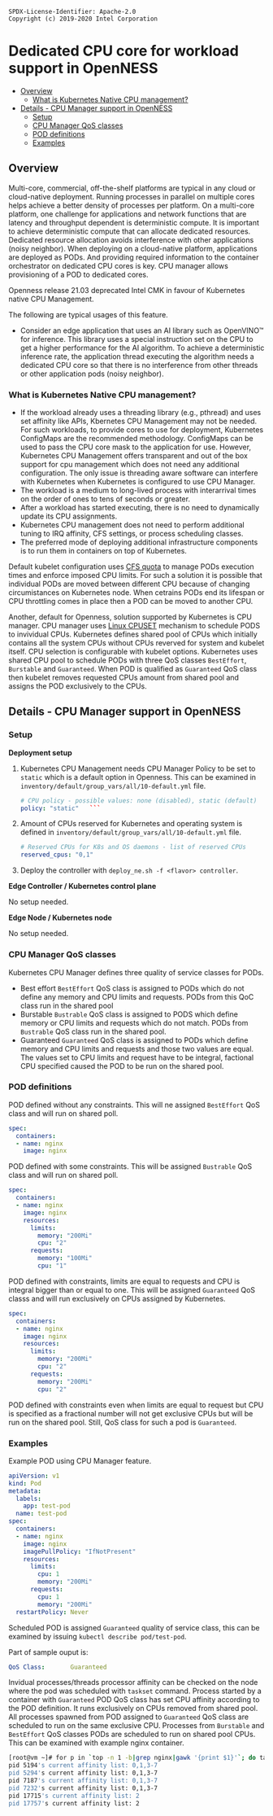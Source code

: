 ```text
SPDX-License-Identifier: Apache-2.0
Copyright (c) 2019-2020 Intel Corporation
```
<!-- omit in toc -->
# Dedicated CPU core for workload support in OpenNESS
- [Overview](#overview)
  - [What is Kubernetes Native CPU management?](#what-is-kubernetes-native-cpu-management)
- [Details - CPU Manager support in OpenNESS](#details---cpu-manager-support-in-openness)
  - [Setup](#setup)
  - [CPU Manager QoS classes](#cpu-manager-qos-classes)
  - [POD definitions](#pod-definitions)
  - [Examples](#examples)

## Overview
Multi-core, commercial, off-the-shelf platforms are typical in any cloud or cloud-native deployment. Running processes in parallel on multiple cores helps achieve a better density of processes per platform. On a multi-core platform, one challenge for applications and network functions that are latency and throughput dependent is deterministic compute. It is important to achieve deterministic compute that can allocate dedicated resources. Dedicated resource allocation avoids interference with other applications (noisy neighbor). When deploying on a cloud-native platform, applications are deployed as PODs. And providing required information to the container orchestrator on dedicated CPU cores is key. CPU manager allows provisioning of a POD to dedicated cores.

Openness release 21.03 deprecated Intel CMK in favour of Kubernetes native CPU Management. 

The following are typical usages of this feature.

- Consider an edge application that uses an AI library such as OpenVINO™ for inference. This library uses a special instruction set on the CPU to get a higher performance for the AI algorithm. To achieve a deterministic inference rate, the application thread executing the algorithm needs a dedicated CPU core so that there is no interference from other threads or other application pods (noisy neighbor).


### What is Kubernetes Native CPU management?

- If the workload already uses a threading library (e.g., pthread) and uses set affinity like APIs, Kbernetes CPU Management may not be needed. For such workloads, to provide cores to use for deployment, Kubernetes ConfigMaps are the recommended methodology. ConfigMaps can be used to pass the CPU core mask to the application for use. However, Kubernetes CPU Management offers transparent and out of the box support for cpu management which does not need any additional configuration. The only issue is threading aware software can interfere with Kubernetes when Kubernetes is configured to use CPU Manager.
- The workload is a medium to long-lived process with interarrival times on the order of ones to tens of seconds or greater.
- After a workload has started executing, there is no need to dynamically update its CPU assignments.
- Kubernetes CPU management does not need to perform additional tuning to IRQ affinity, CFS settings, or process scheduling classes.
- The preferred mode of deploying additional infrastructure components is to run them in containers on top of Kubernetes.

Default kubelet configuration uses [CFS quota](https://en.wikipedia.org/wiki/Completely_Fair_Scheduler) to manage PODs execution times and enforce imposed CPU limits. For such a solution it is possible that individual PODs are moved between different CPU because of changing circumistances on Kubernetes node. When cetrains PODs end its lifespan or CPU throttling comes in place then a POD can be moved to another CPU.

Another, default for Openness, solution supported by Kubernetes is CPU manager. CPU manager uses [Linux CPUSET](https://www.kernel.org/doc/Documentation/cgroup-v1/cpusets.txt) mechanism to schedule PODS to invividual CPUs. Kubernetes defines shared pool of CPUs which initially contains all the system CPUs without CPUs reverved for system and kubelet itself. CPU selection is configurable with kubelet options. Kubernetes uses shared CPU pool to schedule PODs with three QoS classes `BestEffort`, `Burstable` and `Guaranteed`.
When POD is qualified as `Guaranteed` QoS class then kubelet removes requested CPUs amount from shared pool and assigns the POD exclusively to the CPUs.

## Details - CPU Manager support in OpenNESS

### Setup

**Deployment setup**

1. Kubernetes CPU Management needs CPU Manager Policy to be set to `static` which is a default option in Openness. This can be examined in `inventory/default/group_vars/all/10-default.yml` file.
   ```yaml
   # CPU policy - possible values: none (disabled), static (default)
   policy: "static"   ```
2. Amount of CPUs reserved for Kubernetes and operating system is defined in `inventory/default/group_vars/all/10-default.yml` file.
   ```yaml
   # Reserved CPUs for K8s and OS daemons - list of reserved CPUs
   reserved_cpus: "0,1"
   ```
3. Deploy the controller with `deploy_ne.sh -f <flavor> controller`.

**Edge Controller / Kubernetes control plane**

No setup needed.

**Edge Node / Kubernetes node**

No setup needed.

### CPU Manager QoS classes
Kubernetes CPU Manager defines three quality of service classes for PODs.
- Best effort
  `BestEffort` QoS class is assigned to PODs which do not define any memory and CPU limits and requests. PODs from this QoC class run in the shared pool
- Burstable
  `Bustrable` QoS class is assigned to PODS which define memory or CPU limits and requests which do not match. PODs from `Bustrable` QoS class run in the shared pool.
- Guaranteed
  `Guaranteed` QoS class is assigned to PODs which define memory and CPU limits and requests and those two values are equal. The values set to CPU limits and request have to be integral, factional CPU specified caused the POD to be run on the shared pool. 

### POD definitions
POD defined without any constraints. This will ne assigned `BestEffort` QoS class and will run on shared poll.
```yaml
spec:
  containers:
  - name: nginx
    image: nginx
```

POD defined with some constraints. This will be assigned `Bustrable` QoS class and will run on shared poll.
```yaml
spec:
  containers:
  - name: nginx
    image: nginx
    resources:
      limits:
        memory: "200Mi"
        cpu: "2"
      requests:
        memory: "100Mi"
        cpu: "1"
```

POD defined with constraints, limits are equal to requests and CPU is integral bigger than or equal to one. This will be assigned `Guaranteed` QoS classs and will run exclusively on CPUs assigned by Kubernetes.
```yaml
spec:
  containers:
  - name: nginx
    image: nginx
    resources:
      limits:
        memory: "200Mi"
        cpu: "2"
      requests:
        memory: "200Mi"
        cpu: "2"
```

POD defined with constraints even when limits are equal to request but CPU is specified as a fractional number will not get exclusive CPUs but will be run on the shared pool. Still, QoS class for such a pod is `Guaranteed`.


### Examples

Example POD using CPU Manager feature.
```yaml
apiVersion: v1
kind: Pod
metadata:
  labels:
    app: test-pod
  name: test-pod
spec:
  containers:
  - name: nginx
    image: nginx
    imagePullPolicy: "IfNotPresent"
    resources:
      limits:
        cpu: 1
        memory: "200Mi"
      requests:
        cpu: 1
        memory: "200Mi"
  restartPolicy: Never
  ```


  Scheduled POD is assigned `Guaranteed` quality of service class, this can be examined by issuing `kubectl describe pod/test-pod`.

Part of sample ouput is:
  ```yaml
  QoS Class:       Guaranteed
  ```

Invidual processes/threads processor affinity can be checked on the node where the pod was scheduled with `taskset` command.
Process started by a container with `Guaranteed` POD QoS class has set CPU affinity according to the POD definition. It runs exclusively on CPUs removed from shared pool. All processes spawned from POD assigned to `Guaranteed`  QoS class are scheduled to run on the same exclusive CPU. Processes from `Burstable` and `BestEffort` QoS classes PODs are scheduled to run on shared pool CPUs. This can be examined with example nginx container.

```bash
[root@vm ~]# for p in `top -n 1 -b|grep nginx|gawk '{print $1}'`; do taskset -c -p $p; done
pid 5194's current affinity list: 0,1,3-7
pid 5294's current affinity list: 0,1,3-7
pid 7187's current affinity list: 0,1,3-7
pid 7232's current affinity list: 0,1,3-7
pid 17715's current affinity list: 2
pid 17757's current affinity list: 2
```


